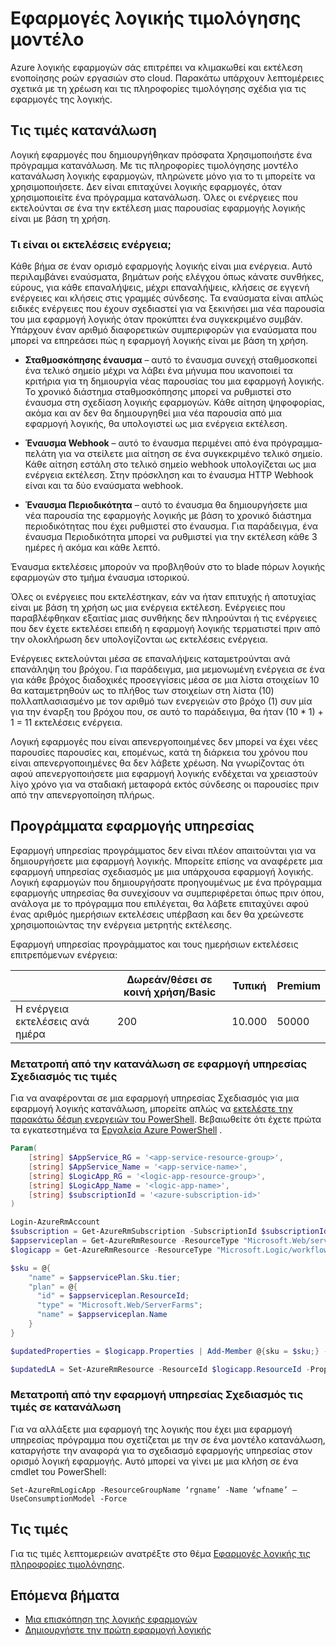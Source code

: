 <properties 
    pageTitle="Εφαρμογές λογικής τιμολόγησης μοντέλο | Microsoft Azure" 
    description="Λεπτομέρειες σχετικά με τις πληροφορίες τιμολόγησης πώς λειτουργεί σε εφαρμογές της λογικής" 
    authors="kevinlam1" 
    manager="dwrede" 
    editor="" 
    services="logic-apps" 
    documentationCenter=""/>

<tags
    ms.service="logic-apps"
    ms.workload="na"
    ms.tgt_pltfrm="na"
    ms.devlang="na"
    ms.topic="article" 
    ms.date="10/12/2016"
    ms.author="klam"/>

# <a name="logic-apps-pricing-model"></a>Εφαρμογές λογικής τιμολόγησης μοντέλο

Azure λογικής εφαρμογών σάς επιτρέπει να κλιμακωθεί και εκτέλεση ενοποίησης ροών εργασιών στο cloud.  Παρακάτω υπάρχουν λεπτομέρειες σχετικά με τη χρέωση και τις πληροφορίες τιμολόγησης σχέδια για τις εφαρμογές της λογικής.

## <a name="consumption-pricing"></a>Τις τιμές κατανάλωση

Λογική εφαρμογές που δημιουργήθηκαν πρόσφατα Χρησιμοποιήστε ένα πρόγραμμα κατανάλωση. Με τις πληροφορίες τιμολόγησης μοντέλο κατανάλωση λογικής εφαρμογών, πληρώνετε μόνο για το τι μπορείτε να χρησιμοποιήσετε.  Δεν είναι επιταχύνει λογικής εφαρμογές, όταν χρησιμοποιείτε ένα πρόγραμμα κατανάλωση.
Όλες οι ενέργειες που εκτελούνται σε ένα την εκτέλεση μιας παρουσίας εφαρμογής λογικής είναι με βάση τη χρήση.

### <a name="what-are-action-executions"></a>Τι είναι οι εκτελέσεις ενέργεια;

Κάθε βήμα σε έναν ορισμό εφαρμογής λογικής είναι μια ενέργεια.  Αυτό περιλαμβάνει εναύσματα, βημάτων ροής ελέγχου όπως κάνατε συνθήκες, εύρους, για κάθε επαναλήψεις, μέχρι επαναλήψεις, κλήσεις σε εγγενή ενέργειες και κλήσεις στις γραμμές σύνδεσης.
Τα εναύσματα είναι απλώς ειδικές ενέργειες που έχουν σχεδιαστεί για να ξεκινήσει μια νέα παρουσία του μια εφαρμογή λογικής όταν προκύπτει ένα συγκεκριμένο συμβάν.  Υπάρχουν έναν αριθμό διαφορετικών συμπεριφορών για εναύσματα που μπορεί να επηρεάσει πώς η εφαρμογή λογικής είναι με βάση τη χρήση.

-   **Σταθμοσκόπησης έναυσμα** – αυτό το έναυσμα συνεχή σταθμοσκοπεί ένα τελικό σημείο μέχρι να λάβει ένα μήνυμα που ικανοποιεί τα κριτήρια για τη δημιουργία νέας παρουσίας του μια εφαρμογή λογικής.  Το χρονικό διάστημα σταθμοσκόπησης μπορεί να ρυθμιστεί στο έναυσμα στη σχεδίαση λογικής εφαρμογών.  Κάθε αίτηση ψηφοφορίας, ακόμα και αν δεν θα δημιουργηθεί μια νέα παρουσία από μια εφαρμογή λογικής, θα υπολογιστεί ως μια ενέργεια εκτέλεση.

-   **Έναυσμα Webhook** – αυτό το έναυσμα περιμένει από ένα πρόγραμμα-πελάτη για να στείλετε μια αίτηση σε ένα συγκεκριμένο τελικό σημείο.  Κάθε αίτηση εστάλη στο τελικό σημείο webhook υπολογίζεται ως μια ενέργεια εκτέλεση. Στην πρόσκληση και το έναυσμα HTTP Webhook είναι και τα δύο εναύσματα webhook.

-   **Έναυσμα Περιοδικότητα** – αυτό το έναυσμα θα δημιουργήσετε μια νέα παρουσία της εφαρμογής λογικής με βάση το χρονικό διάστημα περιοδικότητας που έχει ρυθμιστεί στο έναυσμα.  Για παράδειγμα, ένα έναυσμα Περιοδικότητα μπορεί να ρυθμιστεί για την εκτέλεση κάθε 3 ημέρες ή ακόμα και κάθε λεπτό.

Έναυσμα εκτελέσεις μπορούν να προβληθούν στο το blade πόρων λογικής εφαρμογών στο τμήμα έναυσμα ιστορικού.

Όλες οι ενέργειες που εκτελέστηκαν, εάν να ήταν επιτυχής ή αποτυχίας είναι με βάση τη χρήση ως μια ενέργεια εκτέλεση.  Ενέργειες που παραβλέφθηκαν εξαιτίας μιας συνθήκης δεν πληρούνται ή τις ενέργειες που δεν έχετε εκτελέσει επειδή η εφαρμογή λογικής τερματιστεί πριν από την ολοκλήρωση δεν υπολογίζονται ως εκτελέσεις ενέργεια.

Ενέργειες εκτελούνται μέσα σε επαναλήψεις καταμετρούνται ανά επανάληψη του βρόχου.  Για παράδειγμα, μια μεμονωμένη ενέργεια σε ένα για κάθε βρόχος διαδοχικές προσεγγίσεις μέσα σε μια λίστα στοιχείων 10 θα καταμετρηθούν ως το πλήθος των στοιχείων στη λίστα (10) πολλαπλασιασμένο με τον αριθμό των ενεργειών στο βρόχο (1) συν μία για την έναρξη του βρόχου που, σε αυτό το παράδειγμα, θα ήταν (10 * 1) + 1 = 11 εκτελέσεις ενέργεια.

Λογική εφαρμογές που είναι απενεργοποιημένες δεν μπορεί να έχει νέες παρουσίες παρουσίες και, επομένως, κατά τη διάρκεια του χρόνου που είναι απενεργοποιημένες θα δεν λάβετε χρέωση.  Να γνωρίζοντας ότι αφού απενεργοποιήσετε μια εφαρμογή λογικής ενδέχεται να χρειαστούν λίγο χρόνο για να σταδιακή μεταφορά εκτός σύνδεσης οι παρουσίες πριν από την απενεργοποίηση πλήρως.

## <a name="app-service-plans"></a>Προγράμματα εφαρμογής υπηρεσίας

Εφαρμογή υπηρεσίας προγράμματος δεν είναι πλέον απαιτούνται για να δημιουργήσετε μια εφαρμογή λογικής.  Μπορείτε επίσης να αναφέρετε μια εφαρμογή υπηρεσίας σχεδιασμός με μια υπάρχουσα εφαρμογή λογικής.  Λογική εφαρμογών που δημιουργήσατε προηγουμένως με ένα πρόγραμμα εφαρμογής υπηρεσίας θα συνεχίσουν να συμπεριφέρεται όπως πριν όπου, ανάλογα με το πρόγραμμα που επιλέγεται, θα λάβετε επιταχύνει αφού ένας αριθμός ημερήσιων εκτελέσεις υπέρβαση και δεν θα χρεώνεστε χρησιμοποιώντας την ενέργεια μετρητής εκτέλεσης.

Εφαρμογή υπηρεσίας προγράμματος και τους ημερήσιων εκτελέσεις επιτρεπόμενων ενέργεια:

| |Δωρεάν/θέσει σε κοινή χρήση/Basic|Τυπική|Premium|
|---|---|---|---|
|Η ενέργεια εκτελέσεις ανά ημέρα| 200|10.000|50000|

### <a name="convert-from-consumption-to-app-service-plan-pricing"></a>Μετατροπή από την κατανάλωση σε εφαρμογή υπηρεσίας Σχεδιασμός τις τιμές

Για να αναφέρονται σε μια εφαρμογή υπηρεσίας Σχεδιασμός για μια εφαρμογή λογικής κατανάλωση, μπορείτε απλώς να [εκτελέστε την παρακάτω δέσμη ενεργειών του PowerShell](https://github.com/logicappsio/ConsumptionToAppServicePlan).  Βεβαιωθείτε ότι έχετε πρώτα τα εγκατεστημένα τα [Εργαλεία Azure PowerShell](https://github.com/Azure/azure-powershell) .

``` powershell
Param(
    [string] $AppService_RG = '<app-service-resource-group>',
    [string] $AppService_Name = '<app-service-name>',
    [string] $LogicApp_RG = '<logic-app-resource-group>',
    [string] $LogicApp_Name = '<logic-app-name>',
    [string] $subscriptionId = '<azure-subscription-id>'
)

Login-AzureRmAccount 
$subscription = Get-AzureRmSubscription -SubscriptionId $subscriptionId
$appserviceplan = Get-AzureRmResource -ResourceType "Microsoft.Web/serverFarms" -ResourceGroupName $AppService_RG -ResourceName $AppService_Name
$logicapp = Get-AzureRmResource -ResourceType "Microsoft.Logic/workflows" -ResourceGroupName $LogicApp_RG -ResourceName $LogicApp_Name

$sku = @{
    "name" = $appservicePlan.Sku.tier;
    "plan" = @{
      "id" = $appserviceplan.ResourceId;
      "type" = "Microsoft.Web/ServerFarms";
      "name" = $appserviceplan.Name  
    }
}

$updatedProperties = $logicapp.Properties | Add-Member @{sku = $sku;} -PassThru

$updatedLA = Set-AzureRmResource -ResourceId $logicapp.ResourceId -Properties $updatedProperties -ApiVersion 2015-08-01-preview
```

### <a name="convert-from-app-service-plan-pricing-to-consumption"></a>Μετατροπή από την εφαρμογή υπηρεσίας Σχεδιασμός τις τιμές σε κατανάλωση

Για να αλλάξετε μια εφαρμογή της λογικής που έχει μια εφαρμογή υπηρεσίας πρόγραμμα που σχετίζεται με την σε ένα μοντέλο κατανάλωση, καταργήστε την αναφορά για το σχεδιασμό εφαρμογής υπηρεσίας στον ορισμό λογική εφαρμογής.  Αυτό μπορεί να γίνει με μια κλήση σε ένα cmdlet του PowerShell:

`Set-AzureRmLogicApp -ResourceGroupName ‘rgname’ -Name ‘wfname’ –UseConsumptionModel -Force`

## <a name="pricing"></a>Τις τιμές

Για τις τιμές λεπτομερειών ανατρέξτε στο θέμα [Εφαρμογές λογικής τις πληροφορίες τιμολόγησης](https://azure.microsoft.com/pricing/details/logic-apps/).

## <a name="next-steps"></a>Επόμενα βήματα

- [Μια επισκόπηση της λογικής εφαρμογών][whatis]
- [Δημιουργήστε την πρώτη εφαρμογή λογικής][create]

[pricing]: https://azure.microsoft.com/pricing/details/logic-apps/
[whatis]: app-service-logic-what-are-logic-apps.md
[create]: app-service-logic-create-a-logic-app.md

